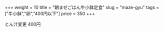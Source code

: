 +++
weight = 10
title  = "朝まぜごはん牛小鉢定食"
slug   = "maze-gyu"
tags   = ["牛小鉢","卵","400円以下"]
price  = 350
+++

とん汁変更 400円